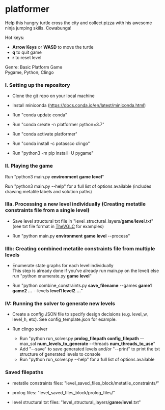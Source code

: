 # platformer

Help this hungry turtle cross the city and collect pizza with his awesome ninja jumping skills. Cowabunga! 

Hot keys:
- **Arrow Keys** or **WASD** to move the turtle
- **q** to quit game
- **r** to reset level

Genre: Basic Platform Game  
Pygame, Python, Clingo

### I. Setting up the repository
- Clone the git repo on your local machine

- Install miniconda (https://docs.conda.io/en/latest/miniconda.html)

- Run "conda update conda"

- Run "conda create -n platformer python=3.7"

- Run "conda activate platformer"

- Run "conda install -c potassco clingo"

- Run "python3 -m pip install -U pygame"


### II. Playing the game

Run "python3 main.py **environment** **game** **level**"

Run "python3 main.py --help" for a full list of options available (includes drawing metatile labels and solution paths)


### IIIa. Processing a new level individually (Creating metatile constraints file from a single level)
- Save level structural txt file in "level_structural_layers/**game**/**level**.txt" (see txt file format in [TheVGLC](https://github.com/TheVGLC/TheVGLC) for examples)  
  
- Run "python main.py **environment** **game** **level** --process"

### IIIb: Creating combined metatile constraints file from multiple levels
- Enumerate state graphs for each level individually  
  This step is already done if you've already run main.py on the level) else run "python enumerate.py **game** **level**"  
  
- Run "python combine_constraints.py **save_filename** --games **game1 game2 ...** --levels **level1 level2 ...**"  

### IV: Running the solver to generate new levels

- Create a config JSON file to specify design decisions (e.g. level_w, level_h, etc). See config_template.json for example.

- Run clingo solver
  - Run "python run_solver.py **prolog_filepath** **config_filepath** --max_sol **num_levels_to_generate** 
  --threads **num_threads_to_use**"
  - Add "--save" to save generated levels and/or "--print" to print the txt structure of generated levels to console
  - Run "python run_solver.py --help" for a full list of options available


### Saved filepaths
- metatile constraints files: "level_saved_files_block/metatile_constraints/"

- prolog files: "level_saved_files_block/prolog_files/"

- level structural txt files: "level_structural_layers/**game**/**level**.txt"
